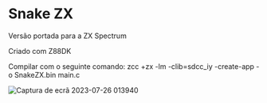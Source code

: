 # Snake ZX

Versão portada para a ZX Spectrum

Criado com Z88DK

Compilar com o seguinte comando:
zcc +zx -lm -clib=sdcc_iy -create-app -o SnakeZX.bin main.c

![Captura de ecrã 2023-07-26 013940](https://github.com/brunu97/CSnakeSimplesSDL2/assets/16547439/d64f390d-7f77-4bdc-8d05-707017f1fcc1)

